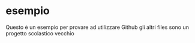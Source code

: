 # esempio
Questo è un esempio
per provare ad utilizzare Github gli
altri files sono un progetto scolastico vecchio
